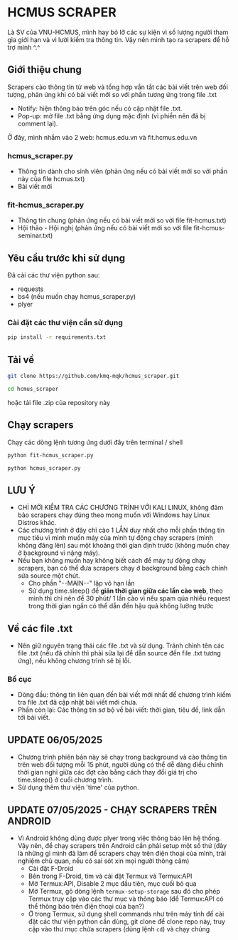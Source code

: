 # HCMUS SCRAPER

Là SV của VNU-HCMUS, mình hay bỏ lỡ các sự kiện vì số lượng người tham gia giới hạn và vì lười kiểm tra thông tin. Vậy nên mình tạo ra scrapers để hỗ  trợ mình ^.^

## Giới thiệu chung

Scrapers cào thông tin từ web và tổng hợp vắn tắt các bài viết trên web đối tượng, phản ứng khi có bài viết mới so với phần tương ứng trong file .txt
- Notify: hiện thông báo trên góc nếu có cập nhật file .txt.
- Pop-up: mở file .txt bằng ứng dụng mặc định (vì phiền nên đã bị comment lại).

Ở đây, mình nhắm vào 2 web: hcmus.edu.vn và fit.hcmus.edu.vn

### hcmus_scraper.py

- Thông tin dành cho sinh viên (phản ứng nếu có bài viết mới so với phần này của file hcmus.txt)
- Bài viết mới

### fit-hcmus_scraper.py

- Thông tin chung (phản ứng nếu có bài viết mới so với file fit-hcmus.txt)
- Hội thảo - Hội nghị (phản ứng nếu có bài viết mới so với file fit-hcmus-seminar.txt)

## Yêu cầu trước khi sử dụng

Đã cài các thư viện python sau:
- requests
- bs4 (nếu muốn chạy hcmus_scraper.py)
- plyer

### Cài đặt các thư viện cần sử dụng
```bash
pip install -r requirements.txt
```

## Tải về

```bash
git clone https://github.com/kmq-mqk/hcmus_scraper.git
```
```bash
cd hcmus_scraper
```

hoặc tải file .zip của repository này

## Chạy scrapers
Chạy các dòng lệnh tương ứng dưới đây trên terminal / shell

```bash 
python fit-hcmus_scraper.py
```
 
```bash 
python hcmus_scraper.py
```

## LƯU Ý

- CHỈ MỚI KIỂM TRA CÁC CHƯƠNG TRÌNH VỚI KALI LINUX, không đảm bảo scrapers chạy đúng theo mong muốn với Windows hay Linux Distros khác.
- Các chương trình ở đây chỉ cào 1 LẦN duy nhất cho mỗi phần thông tin mục tiêu vì mình muốn máy của mình tự động chạy scrapers (mình không đăng lên) sau một khoảng thời gian định trước (không muốn chạy ở background vì nặng máy).
- Nếu bạn không muốn hay không biết cách để máy tự động chạy scrapers, bạn có thể đưa scrapers chạy ở background bằng cách chỉnh sửa source một chút.
    + Cho phần "--MAIN--" lặp vô hạn lần
    + Sử dụng time.sleep() để **giãn thời gian giữa các lần cào web**, theo mình thì chỉ nên để 30 phút/ 1 lần cào vì nếu spam qúa nhiều request trong thời gian ngắn có thể dẫn đến hậu quả không lường trước

## Về các file .txt

- Nên giữ nguyên trạng thái các file .txt và sử dụng. Tránh chỉnh tên các file .txt (nếu đã chỉnh thì phải sửa lại để dẫn source đến file .txt tương ứng), nếu không chương trình sẽ bị lỗi.

### Bố cục

- Dòng đầu: thông tin liên quan đến bài viết mới nhất để chương trình kiểm tra file .txt đã cập nhật bài viết mới chưa.
- Phần còn lại: Các thông tin sơ bộ về bài viết: thời gian, tiêu đề, link dẫn tới bài viết.

## UPDATE 06/05/2025
- Chương trình phiên bản này sẽ chạy trong background và cào thông tin trên web đối tượng mỗi 15 phút, người dùng có thể dễ dàng điều chỉnh thời gian nghỉ giữa các đợt cào bằng cách thay đổi giá trị cho time.sleep() ở cuối chương trình.
- Sử dụng thêm thư viện 'time' của python.

## UPDATE 07/05/2025 - CHẠY SCRAPERS TRÊN ANDROID
- Vì Android không dùng được plyer trong việc thông báo lên hệ thống. Vậy nên, để chạy scrapers trên Android cần phải setup một số thứ (đây là những gì mình đã làm để scrapers chạy trên điện thoại của mình, trải nghiệm chủ quan, nếu có sai sót xin mọi người thông cảm)
    - Cài đặt F-Droid
    - Bên trong F-Droid, tìm và cài đặt Termux và Termux:API
    - Mở Termux:API, Disable 2 mục đầu tiên, mục cuối bỏ qua
    - Mở Termux, gõ dòng lệnh ```termux-setup-storage``` sau đó cho phép Termux truy cập vào các thư mục và thông báo (để Termux:API có thể thông báo trên điện thoại của bạn?)
    - Ở trong Termux, sử dụng shell commands như trên máy tính để cài đặt các thư viện python cần dùng, git clone để clone repo này, truy cập vào thư mục chứa scrapers (dùng lệnh ```cd```) và chạy chúng

